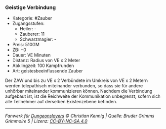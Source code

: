 ### Geistige Verbindung

- Kategorie: #Zauber
- Zugangsstufen:
  - Heiler: -
  - Zauberer: 11
  - Schwarzmagier: -
- Preis: 510GM
- ZB: +0
- Dauer: VE Minuten
- Distanz: Radius von VE x 2 Meter
- Abklingzeit: 100 Kampfrunden
- Art: geistesbeeinflussende Zauber



Der ZAW und bis zu VE x 2 Verbündete im Umkreis von VE x 2 Metern werden telepathisch miteinander verbunden, so dass sie für andere unhörbar miteinander kommunizieren können. Nachdem die Verbindung aufgebaut ist, ist die Reichweite der Kommunikation unbegrenzt, sofern sich alle Teilnehmer auf derselben Existenzebene befinden.

---

_Fanwerk für [Dungeonslayers](https://www.dungeonslayers.net/) © Christian Kennig | Quelle: Bruder Grimms Grimmoire 5 | Lizenz: [CC-BY-NC-SA 4.0](https://creativecommons.org/licenses/by-nc-sa/4.0/deed.de)_
